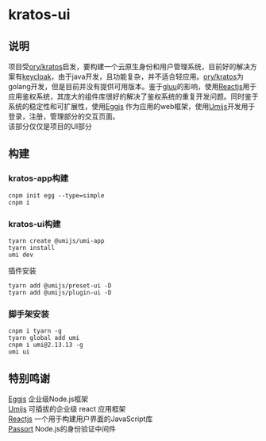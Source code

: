 # kratos-ui

## 说明
项目受[ory/kratos](https://github.com/ory/kratos)启发，要构建一个云原生身份和用户管理系统，目前好的解决方案有[keycloak](https://www.keycloak.org/)，由于java开发，且功能复杂，并不适合轻应用。[ory/kratos](https://github.com/ory/kratos)为golang开发，但是目前并没有提供可用版本。鉴于[gluu](https://www.gluu.org/)的影响，使用[Reactjs](https://reactjs.org/)用于应用鉴权系统，其庞大的组件库很好的解决了鉴权系统的重复开发问题。同时鉴于系统的稳定性和可扩展性，使用[Eggjs](https://eggjs.org/) 作为应用的web框架，使用[Umijs](https://umijs.org/)开发用于登录，注册，管理部分的交互页面。  
该部分仅仅是项目的UI部分

## 构建

### kratos-app构建

```
cnpm init egg --type=simple
cnpm i
```

### kratos-ui构建

```
tyarn create @umijs/umi-app
tyarn install
umi dev
```
插件安装
```
tyarn add @umijs/preset-ui -D
tyarn add @umijs/plugin-ui -D
```

### 脚手架安装
```
cnpm i tyarn -g
tyarn global add umi
cnpm i umi@2.13.13 -g
umi ui
```

## 特别鸣谢
[Eggjs](https://eggjs.org/) 企业级Node.js框架  
[Umijs](https://umijs.org/) 可插拔的企业级 react 应用框架  
[Reactjs](https://reactjs.org/) 一个用于构建用户界面的JavaScript库  
[Passort](http://www.passportjs.org/) Node.js的身份验证中间件  
